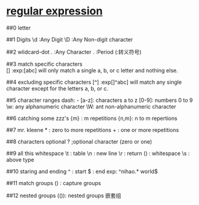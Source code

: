 # [regular expression](https://regexone.com/)

##0 letter

##1 Digits
	\d :Any Digit
	\D :Any Non-digit character

##2 wlidcard-dot
	.  :Any Character
	\. :Period (\:转义符号)

##3 match specific characters  
	[]  :exp:[abc] will only match a single a, b, or c letter and nothing else.

##4 excluding specific characters
	[^] :exp[]^abc] will match any single character except for the letters a, b, or c.

##5 character ranges  dash: -
	[a-z]: characters a to z
	[0-9]: numbers 0 to 9
	\w: any alphanumeric character
	\W: ant non-alphanumeric character

##6 catching some zzz's
	{m}  : m repetitions
	{n,m}: n to m repertions

##7 mr. kleene
	\* : zero to more repetitions
	\+  : one or more repetitions

##8 characters optional
	? ;optional character  (zero or one)

##9 all this whitespace
	\t : table
	\n : new line
	\r : return
	() : whitespace
	\s : above type

##10 staring and ending
	^ : start
	$ : end
    exp: ^nihao.* world$

##11 match groups
	() : capture groups

##12 nested groups
    (()): nested groups 嵌套组
